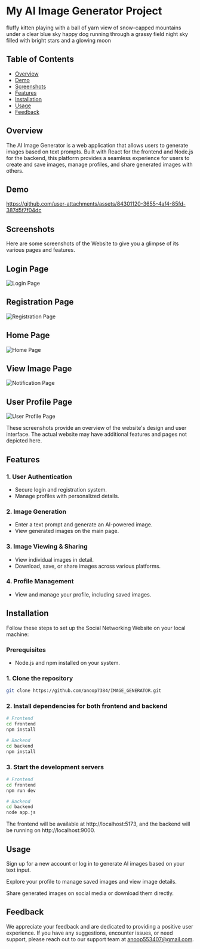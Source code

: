 # My AI Image Generator Project

fluffy kitten playing with a ball of yarn
view of snow-capped mountains under a clear blue sky
happy dog running through a grassy field
night sky filled with bright stars and a glowing moon

## Table of Contents

- [Overview](#overview)
- [Demo](#demo)
- [Screenshots](#screenshots)
- [Features](#features)
- [Installation](#installation)
- [Usage](#usage)
- [Feedback](#feedback)

## Overview

The AI Image Generator is a web application that allows users to generate images based on text prompts. Built with React for the frontend and Node.js for the backend, this platform provides a seamless experience for users to create and save images, manage profiles, and share generated images with others.

## Demo

https://github.com/user-attachments/assets/84301120-3655-4af4-85fd-387d5f7f04dc

## Screenshots

Here are some screenshots of the Website to give you a glimpse of its various pages and features.

## Login Page

![Login Page](screenshots/login_page.png)

## Registration Page

![Registration Page](screenshots/registration_page.png)

## Home Page

![Home Page](screenshots/home_page.png)

## View Image Page

![Notification Page](screenshots/notification_page.png)

## User Profile Page

![User Profile Page](screenshots/profile_page.png)

These screenshots provide an overview of the website's design and user interface. The actual website may have additional features and pages not depicted here.

## Features

### 1. User Authentication

- Secure login and registration system.
- Manage profiles with personalized details.

### 2. Image Generation

- Enter a text prompt and generate an AI-powered image.
- View generated images on the main page.

### 3. Image Viewing & Sharing

- View individual images in detail.
- Download, save, or share images across various platforms.


### 4. Profile Management

- View and manage your profile, including saved images.




## Installation

Follow these steps to set up the Social Networking Website on your local machine:

### Prerequisites

- Node.js and npm installed on your system.

### 1. Clone the repository

```bash
git clone https://github.com/anoop7384/IMAGE_GENERATOR.git
```

### 2. Install dependencies for both frontend and backend

```bash
# Frontend
cd frontend
npm install

# Backend
cd backend
npm install
```

### 3. Start the development servers

```bash
# Frontend
cd frontend
npm run dev

# Backend
cd backend
node app.js
```

The frontend will be available at http://localhost:5173, and the backend will be running on http://localhost:9000.

## Usage

Sign up for a new account or log in to generate AI images based on your text input.

Explore your profile to manage saved images and view image details.

Share generated images on social media or download them directly.

## Feedback

We appreciate your feedback and are dedicated to providing a positive user experience. If you have any suggestions, encounter issues, or need support, please reach out to our support team at anoop553407@gmail.com.
